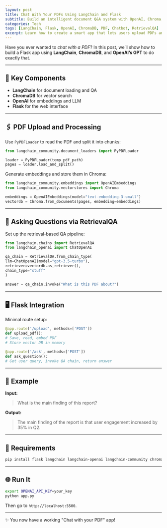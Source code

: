 ```yaml
---
layout: post
title: Chat With Your PDFs Using LangChain and Flask
subtitle: Build an intelligent document Q&A system with OpenAI, Chroma, and Flask
categories: Tech
tags: [LangChain, Flask, OpenAI, ChromaDB, PDF, Chatbot, RetrievalQA]
excerpt: Learn how to create a smart app that lets users upload PDFs and ask questions, powered by GPT and vector search.
---
```


Have you ever wanted to *chat with a PDF*? In this post, we’ll show how to build a Flask app using **LangChain**, **ChromaDB**, and **OpenAI’s GPT** to do exactly that.

---

## 🧠 Key Components

- **LangChain** for document loading and QA
- **ChromaDB** for vector search
- **OpenAI** for embeddings and LLM
- **Flask** for the web interface

---

## 🖇️ PDF Upload and Processing

Use `PyPDFLoader` to read the PDF and split it into chunks:

```python
from langchain_community.document_loaders import PyPDFLoader

loader = PyPDFLoader(temp_pdf_path)
pages = loader.load_and_split()
```

Generate embeddings and store them in Chroma:

```python
from langchain_community.embeddings import OpenAIEmbeddings
from langchain_community.vectorstores import Chroma

embeddings = OpenAIEmbeddings(model="text-embedding-3-small")
vectordb = Chroma.from_documents(pages, embedding=embeddings)
```

---

## 💬 Asking Questions via RetrievalQA

Set up the retrieval-based QA pipeline:

```python
from langchain.chains import RetrievalQA
from langchain_openai import ChatOpenAI

qa_chain = RetrievalQA.from_chain_type(
llm=ChatOpenAI(model="gpt-3.5-turbo"),
retriever=vectordb.as_retriever(),
chain_type="stuff"
)

answer = qa_chain.invoke("What is this PDF about?")
```

---

## 🖥️ Flask Integration

Minimal route setup:

```python
@app.route('/upload', methods=['POST'])
def upload_pdf():
# Save, read, embed PDF
# Store vector DB in memory
```

```python
@app.route('/ask', methods=['POST'])
def ask_question():
# Get user query, invoke QA chain, return answer
```

---

## 🧪 Example

**Input:**
> What is the main finding of this report?

**Output:**
> The main finding of the report is that user engagement increased by 35% in Q2.

---

## 🧰 Requirements

```bash
pip install flask langchain langchain-openai langchain-community chromadb python-dotenv
```

---

## 🌐 Run It

```bash
export OPENAI_API_KEY=your_key
python app.py
```

Then go to `http://localhost:5500`.

---

✨ You now have a working "Chat with your PDF" app!

